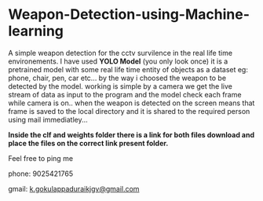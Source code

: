# Weapon-Detection-using-Machine-learning

A simple weapon detection for the cctv survilence in the real life time environements.
I have used **YOLO Model** (you only look once) it is a pretrained model with some real life time entity of objects as
a dataset eg: phone, chair, pen, car etc... by the way i choosed the weapon to be detected by the model. working is simple
by a camera we get the live stream of data as input to the program and the model check each frame while camera is on..
when the weapon is detected on the screen means that frame is saved to the local directory and it is shared to the 
required person using mail immediatley...

**Inside the clf and weights folder there is a link for both files download and place the files on the correct link present folder.**

Feel free to ping me

phone: 9025421765

gmail: k.gokulappaduraikjgv@gmail.com

